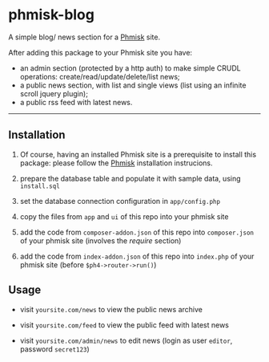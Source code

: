 phmisk-blog
===========

A simple blog/ news section for a [Phmisk](https://github.com/groucho75/phmisk) site.

After adding this package to your Phmisk site you have:

* an admin section (protected by a http auth) to make simple CRUDL operations: create/read/update/delete/list news;
* a public news section, with list and single views (list using an infinite scroll jquery plugin);
* a public rss feed with latest news.

***

Installation
------------

1. Of course, having an installed Phmisk site is a prerequisite to install this package: please follow the [Phmisk](https://github.com/groucho75/phmisk) installation instrucions.

2. prepare the database table and populate it with sample data, using `install.sql`

3. set the database connection configuration in `app/config.php`

4. copy the files from `app` and `ui` of this repo into your phmisk site

5. add the code from `composer-addon.json` of this repo into `composer.json` of your phmisk site (involves the <em>require</em> section)

6. add the code from `index-addon.json` of this repo into `index.php` of your phmisk site (before `$ph4->router->run()`)

Usage
-----

* visit `yoursite.com/news` to view the public news archive

* visit `yoursite.com/feed` to view the public feed with latest news

* visit `yoursite.com/admin/news` to edit news (login as user `editor`, password `secret123`)



